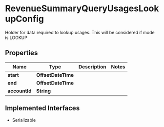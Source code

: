 

# RevenueSummaryQueryUsagesLookupConfig

Holder for data required to lookup usages. This will be considered if mode is LOOKUP

## Properties

| Name | Type | Description | Notes |
|------------ | ------------- | ------------- | -------------|
|**start** | **OffsetDateTime** |  |  |
|**end** | **OffsetDateTime** |  |  |
|**accountId** | **String** |  |  |


## Implemented Interfaces

* Serializable



